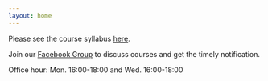 ```yaml
---
layout: home
---
```

Please see the course syllabus [here](/nsysu-math524/static_files/presentations/course_outline.pdf).

Join our [Facebook Group](https://www.facebook.com/groups/403400284482771) to discuss courses and get the timely notification.

Office hour:  Mon. 16:00-18:00 and Wed. 16:00-18:00


